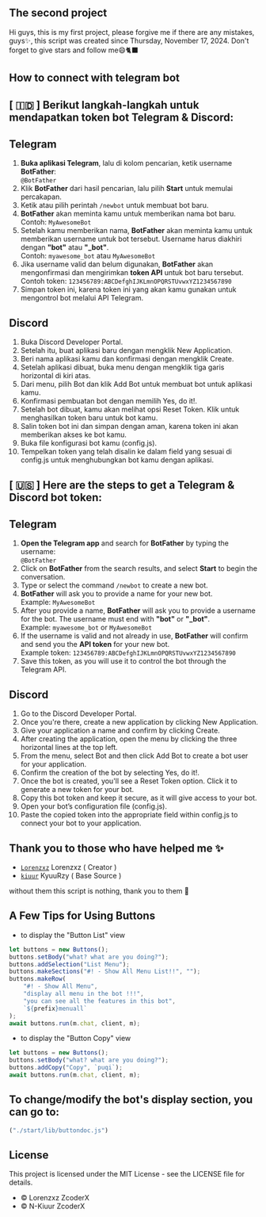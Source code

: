 ## The second project
Hi guys, this is my first project, please forgive me if there are any mistakes, guys✨, this script was created since Thursday, November 17, 2024. Don't forget to give stars and follow me😄🐈‍⬛

## How to connect with telegram bot
## [ 🇮🇩 ] Berikut langkah-langkah untuk mendapatkan token bot Telegram & Discord:

## Telegram
1. **Buka aplikasi Telegram**, lalu di kolom pencarian, ketik username **BotFather**:  
   `@BotFather`
2. Klik **BotFather** dari hasil pencarian, lalu pilih **Start** untuk memulai percakapan.
3. Ketik atau pilih perintah `/newbot` untuk membuat bot baru.
4. **BotFather** akan meminta kamu untuk memberikan nama bot baru.  
   Contoh: `MyAwesomeBot`
5. Setelah kamu memberikan nama, **BotFather** akan meminta kamu untuk memberikan username untuk bot tersebut. Username harus diakhiri dengan **"bot"** atau **"_bot"**.  
   Contoh: `myawesome_bot` atau `MyAwesomeBot`
6. Jika username valid dan belum digunakan, **BotFather** akan mengonfirmasi dan mengirimkan **token API** untuk bot baru tersebut.  
   Contoh token: `123456789:ABCDefghIJKLmnOPQRSTUvwxYZ1234567890`
7. Simpan token ini, karena token ini yang akan kamu gunakan untuk mengontrol bot melalui API Telegram.

## Discord
1. Buka Discord Developer Portal.
2. Setelah itu, buat aplikasi baru dengan mengklik New Application.
3. Beri nama aplikasi kamu dan konfirmasi dengan mengklik Create.
4. Setelah aplikasi dibuat, buka menu dengan mengklik tiga garis horizontal di kiri atas.
5. Dari menu, pilih Bot dan klik Add Bot untuk membuat bot untuk aplikasi kamu.
6. Konfirmasi pembuatan bot dengan memilih Yes, do it!.
7. Setelah bot dibuat, kamu akan melihat opsi Reset Token. Klik untuk menghasilkan token baru untuk bot kamu.
8. Salin token bot ini dan simpan dengan aman, karena token ini akan memberikan akses ke bot kamu.
9. Buka file konfigurasi bot kamu (config.js).
10. Tempelkan token yang telah disalin ke dalam field yang sesuai di config.js untuk menghubungkan bot kamu dengan aplikasi.

## [ 🇺🇸 ] Here are the steps to get a Telegram & Discord bot token:

## Telegram
1. **Open the Telegram app** and search for **BotFather** by typing the username:  
   `@BotFather`
2. Click on **BotFather** from the search results, and select **Start** to begin the conversation.
3. Type or select the command `/newbot` to create a new bot.
4. **BotFather** will ask you to provide a name for your new bot.  
   Example: `MyAwesomeBot`
5. After you provide a name, **BotFather** will ask you to provide a username for the bot. The username must end with **"bot"** or **"_bot"**.  
   Example: `myawesome_bot` or `MyAwesomeBot`
6. If the username is valid and not already in use, **BotFather** will confirm and send you the **API token** for your new bot.  
   Example token: `123456789:ABCDefghIJKLmnOPQRSTUvwxYZ1234567890`
7. Save this token, as you will use it to control the bot through the Telegram API.

## Discord
1. Go to the Discord Developer Portal.
2. Once you're there, create a new application by clicking New Application.
3. Give your application a name and confirm by clicking Create.
4. After creating the application, open the menu by clicking the three horizontal lines at the top left.
5. From the menu, select Bot and then click Add Bot to create a bot user for your application.
6. Confirm the creation of the bot by selecting Yes, do it!.
7. Once the bot is created, you'll see a Reset Token option. Click it to generate a new token for your bot.
8. Copy this bot token and keep it secure, as it will give access to your bot.
9. Open your bot’s configuration file (config.js).
10. Paste the copied token into the appropriate field within config.js to connect your bot to your application.

## Thank you to those who have helped me ✨

- [`Lorenzxz`](https://github.com/lorenzxz) Lorenzxz ( Creator )
- [`kiuur`](https://github.com/kiuur) KyuuRzy ( Base Source )

without them this script is nothing, thank you to them 💫

## A Few Tips for Using Buttons
- to display the "Button List" view
```javascript
let buttons = new Buttons();
buttons.setBody("what? what are you doing?");
buttons.addSelection("List Menu");
buttons.makeSections("#! - Show All Menu List!!", "");
buttons.makeRow(
    "#! - Show All Menu",
    "display all menu in the bot !!!",
    "you can see all the features in this bot",
    `${prefix}menuall`
);
await buttons.run(m.chat, client, m);
```
- to display the "Button Copy" view
```javascript
let buttons = new Buttons();   
buttons.setBody("what? what are you doing?");
buttons.addCopy("Copy", `puqi`);
await buttons.run(m.chat, client, m);
```
## To change/modify the bot's display section, you can go to:
```javascript
("./start/lib/buttondoc.js")
```

## License

This project is licensed under the MIT License - see the LICENSE file for details.






 
* © Lorenzxz ZcoderX
* © N-Kiuur ZcoderX
